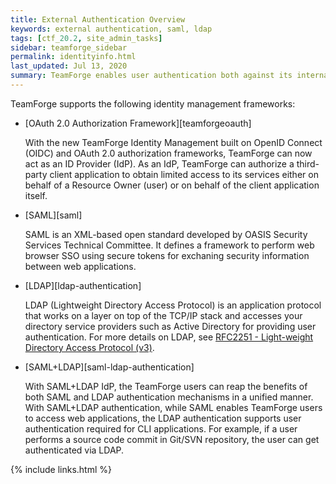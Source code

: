 ```yaml
---
title: External Authentication Overview
keywords: external authentication, saml, ldap 
tags: [ctf_20.2, site_admin_tasks]
sidebar: teamforge_sidebar
permalink: identityinfo.html
last_updated: Jul 13, 2020
summary: TeamForge enables user authentication both against its internal database and against other external authentication services such as LDAP, OAuth, and SAML. This section provides information on how to set up TeamForge for authenticating its users against these services.  
---
```

TeamForge supports the following identity management frameworks: 

* [OAuth 2.0 Authorization Framework][teamforgeoauth]

  With the new TeamForge Identity Management built on OpenID Connect (OIDC) and OAuth 2.0 authorization frameworks, TeamForge can now act as an ID Provider (IdP). As an IdP, TeamForge can authorize a third-party client application to obtain limited access to its services either on behalf of a Resource Owner (user) or on behalf of the client application itself.
* [SAML][saml]

  SAML is an XML-based open standard developed by OASIS Security Services Technical Committee. It defines a framework to perform web browser SSO using secure tokens for exchaning security information between web applications.
* [LDAP][ldap-authentication]

  LDAP (Lightweight Directory Access Protocol) is an application protocol that works on a layer on top of the TCP/IP stack and accesses your directory service providers such as Active Directory for providing user authentication. For more details on LDAP, see [RFC2251 - Light-weight Directory Access Protocol (v3)](https://datatracker.ietf.org/doc/rfc2251/).
* [SAML+LDAP][saml-ldap-authentication]

  With SAML+LDAP IdP, the TeamForge users can reap the benefits of both SAML and LDAP authentication mechanisms in a unified manner. With SAML+LDAP authentication, while SAML enables TeamForge users to access web applications, the LDAP authentication supports user authentication required for CLI applications. For example, if a user performs a source code commit in Git/SVN repository, the user can get authenticated via LDAP.

{% include links.html %}